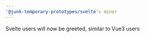 ```yaml
---
'@junk-temporary-prototypes/svelte': minor
---
```


Svelte users will now be greeted, similar to Vue3 users
